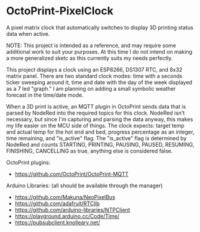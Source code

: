 # OctoPrint-PixelClock
A pixel matrix clock that automatically switches to display 3D printing status data when active.

NOTE: This project is intended as a reference, and may require some additional work to suit your purposes.  At this time I do not intend on making a more generalized sketc as this currently suits my needs perfectly.

This project displays a clock using an ESP8266, DS1307 RTC, and 8x32 matrix panel.  There are two standard clock modes: time with a seconds ticker sweeping around it, time and date with the day of the week displayed as a 7 led "graph." I am planning on adding a small symbolic weather forecast in the time/date mode.

When a 3D print is active, an MQTT plugin in OctoPrint sends data that is parsed by NodeRed into the required topics for this clock.  NodeRed isn't necessary, but since I'm capturing and parsing the data anyway, this makes my life easier on the MCU side of things.
The clock expects: target temp and actual temp for the hot end and bed, progress percentage as an integer, time remaining, and "is_active" flag.  The "is_active" flag is determined by NodeRed and counts STARTING, PRINTING, PAUSING, PAUSED, RESUMING, FINISHING, CANCELLING as true, anything else is considered false.

OctoPrint plugins:
- https://github.com/OctoPrint/OctoPrint-MQTT

Arduino Libraries:  (all should be available through the manager)
- https://github.com/Makuna/NeoPixelBus
- https://github.com/adafruit/RTClib
- https://github.com/arduino-libraries/NTPClient
- https://playground.arduino.cc/Code/Time/
- https://pubsubclient.knolleary.net/
